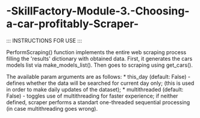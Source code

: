 # -SkillFactory-Module-3.-Choosing-a-car-profitably-Scraper-

::: INSTRUCTIONS FOR USE :::

PerformScraping() function implements the entire web scraping 
process filling the 'results' dictionary with obtained data.
First, it generates the cars models list via make_models_list().
Then goes to scraping using get_cars().

The available param arguments are as follows:
    * this_day (default: False) 
        - defines whether the data will be searched for current day only;
          (this is used in order to make daily updates of the dataset);
    * multithreaded (default: False) 
        - toggles use of multithreading for faster experience; if neither defined, 
          scraper performs a standart one-threaded sequential processing
          (in case multithreading goes wrong).
